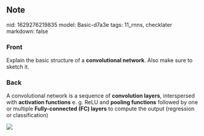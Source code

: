 ## Note
nid: 1629276219835
model: Basic-d7a3e
tags: 11_rnns, checklater
markdown: false

### Front
Explain the basic structure of a <b>convolutional network</b>. Also
make sure to sketch it.

### Back
A convolutional network is a sequence of <b>convolution layers</b>,
interspersed with <b>activation functions</b> e. g. ReLU and
<b>pooling functions</b> followed by one or multiple
<b>Fully-connected (FC) layers</b> to compute the output
(regression or classification)
<div><img src=
paste-39b9827d44a2cbcf60ec14ec968f8946ac49b3fc.jpg></div>
